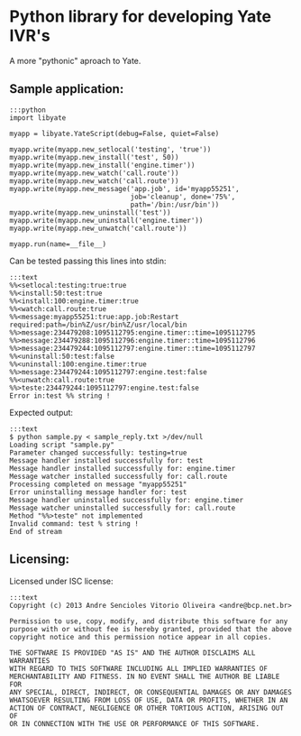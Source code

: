 # Python library for developing Yate IVR's
A more "pythonic" aproach to Yate.

## Sample application:

    :::python
    import libyate

    myapp = libyate.YateScript(debug=False, quiet=False)

    myapp.write(myapp.new_setlocal('testing', 'true'))
    myapp.write(myapp.new_install('test', 50))
    myapp.write(myapp.new_install('engine.timer'))
    myapp.write(myapp.new_watch('call.route'))
    myapp.write(myapp.new_watch('call.route'))
    myapp.write(myapp.new_message('app.job', id='myapp55251',
                                  job='cleanup', done='75%',
                                  path='/bin:/usr/bin'))
    myapp.write(myapp.new_uninstall('test'))
    myapp.write(myapp.new_uninstall('engine.timer'))
    myapp.write(myapp.new_unwatch('call.route'))

    myapp.run(name=__file__)

Can be tested passing this lines into stdin:

    :::text
    %%<setlocal:testing:true:true
    %%<install:50:test:true
    %%<install:100:engine.timer:true
    %%<watch:call.route:true
    %%<message:myapp55251:true:app.job:Restart required:path=/bin%Z/usr/bin%Z/usr/local/bin
    %%>message:234479208:1095112795:engine.timer::time=1095112795
    %%>message:234479288:1095112796:engine.timer::time=1095112796
    %%>message:234479244:1095112797:engine.timer::time=1095112797
    %%<uninstall:50:test:false
    %%<uninstall:100:engine.timer:true
    %%>message:234479244:1095112797:engine.test:false
    %%<unwatch:call.route:true
    %%>teste:234479244:1095112797:engine.test:false
    Error in:test %% string !

Expected output:

    :::text
    $ python sample.py < sample_reply.txt >/dev/null
    Loading script "sample.py"
    Parameter changed successfully: testing=true
    Message handler installed successfully for: test
    Message handler installed successfully for: engine.timer
    Message watcher installed successfully for: call.route
    Processing completed on message "myapp55251"
    Error uninstalling message handler for: test
    Message handler uninstalled successfully for: engine.timer
    Message watcher uninstalled successfully for: call.route
    Method "%%>teste" not implemented
    Invalid command: test % string !
    End of stream

## Licensing:
Licensed under ISC license:

    :::text
    Copyright (c) 2013 Andre Sencioles Vitorio Oliveira <andre@bcp.net.br>

    Permission to use, copy, modify, and distribute this software for any
    purpose with or without fee is hereby granted, provided that the above
    copyright notice and this permission notice appear in all copies.

    THE SOFTWARE IS PROVIDED "AS IS" AND THE AUTHOR DISCLAIMS ALL WARRANTIES
    WITH REGARD TO THIS SOFTWARE INCLUDING ALL IMPLIED WARRANTIES OF
    MERCHANTABILITY AND FITNESS. IN NO EVENT SHALL THE AUTHOR BE LIABLE FOR
    ANY SPECIAL, DIRECT, INDIRECT, OR CONSEQUENTIAL DAMAGES OR ANY DAMAGES
    WHATSOEVER RESULTING FROM LOSS OF USE, DATA OR PROFITS, WHETHER IN AN
    ACTION OF CONTRACT, NEGLIGENCE OR OTHER TORTIOUS ACTION, ARISING OUT OF
    OR IN CONNECTION WITH THE USE OR PERFORMANCE OF THIS SOFTWARE.
